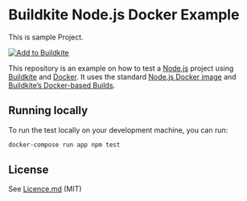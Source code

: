 # Buildkite Node.js Docker Example

This is sample Project.

[![Add to Buildkite](https://buildkite.com/button.svg)](https://buildkite.com/new)

This repository is an example on how to test a [Node.js](https://nodejs.org/) project using [Buildkite](https://buildkite.com/) and [Docker](https://docker.com/). It uses the standard [Node.js Docker image](https://hub.docker.com/_/node/) and [Buildkite’s Docker-based Builds](https://buildkite.com/docs/guides/docker-containerized-builds).

## Running locally

To run the test locally on your development machine, you can run:

```bash
docker-compose run app npm test
```

## License

See [Licence.md](Licence.md) (MIT)

